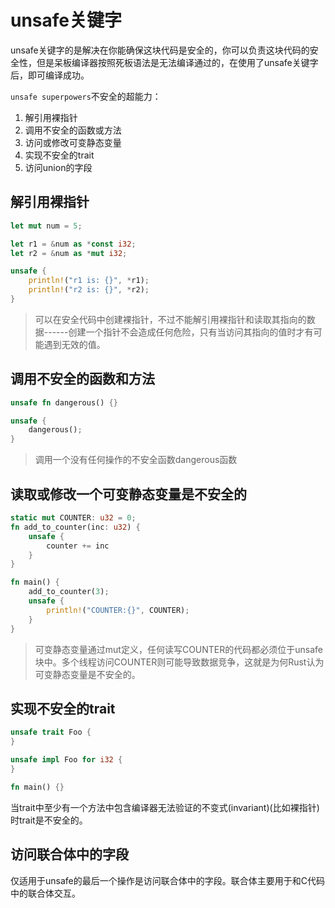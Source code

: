 
# unsafe关键字

unsafe关键字的是解决在你能确保这块代码是安全的，你可以负责这块代码的安全性，但是呆板编译器按照死板语法是无法编译通过的，在使用了unsafe关键字后，即可编译成功。

`unsafe superpowers`不安全的超能力：

1. 解引用裸指针
2. 调用不安全的函数或方法
3. 访问或修改可变静态变量
4. 实现不安全的trait
5. 访问union的字段

## 解引用裸指针

```rust
let mut num = 5;

let r1 = &num as *const i32;
let r2 = &num as *mut i32;

unsafe {
	println!("r1 is: {}", *r1);
	println!("r2 is: {}", *r2);
}
```

> 可以在安全代码中创建裸指针，不过不能解引用裸指针和读取其指向的数据------创建一个指针不会造成任何危险，只有当访问其指向的值时才有可能遇到无效的值。

## 调用不安全的函数和方法

```rust
unsafe fn dangerous() {}

unsafe {
	dangerous();
}
```

> 调用一个没有任何操作的不安全函数dangerous函数

## 读取或修改一个可变静态变量是不安全的

```rust
static mut COUNTER: u32 = 0;
fn add_to_counter(inc: u32) {
	unsafe {
		counter += inc
	}
}

fn main() {
	add_to_counter(3);
	unsafe {
		println!("COUNTER:{}", COUNTER);
	}
}
```

> 可变静态变量通过mut定义，任何读写COUNTER的代码都必须位于unsafe块中。多个线程访问COUNTER则可能导致数据竞争，这就是为何Rust认为可变静态变量是不安全的。

## 实现不安全的trait

```rust
unsafe trait Foo {
}

unsafe impl Foo for i32 {
}

fn main() {}
```

当trait中至少有一个方法中包含编译器无法验证的不变式(invariant)(比如裸指针)时trait是不安全的。

## 访问联合体中的字段

仅适用于unsafe的最后一个操作是访问联合体中的字段。联合体主要用于和C代码中的联合体交互。
